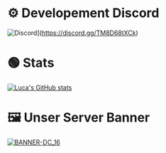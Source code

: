 # ⚙ Developement Discord
![Discord](https://img.shields.io/discord/1187069967116533840?style=plastic&logo=discord&logoColor=green&label=Discord&labelColor=white&color=green)](https://discord.gg/TM8D68tXCk)

# 🟢 Stats
[![Luca's GitHub stats](https://github-readme-stats.vercel.app/api?username=LucaOriginal&show_icons=True&theme=merko)](https://discord.gg/TM8D68tXCk)


# 🖼 Unser Server Banner 
[![BANNER-DC_16](BANNER-DC_16.gif)](https://discord.gg/TM8D68tXCk)

